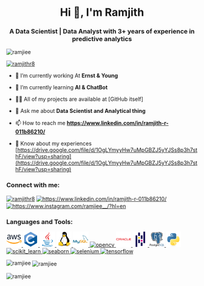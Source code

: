 <h1 align="center">Hi 👋, I'm Ramjith</h1>
<h3 align="center">A Data Scientist | Data Analyst with 3+ years of experience in predictive analytics</h3>

<p align="left"> <img src="https://komarev.com/ghpvc/?username=ramjiee&label=Profile%20views&color=0e75b6&style=flat" alt="ramjiee" /> </p>

<p align="left"> <a href="https://twitter.com/ramjithr8" target="blank"><img src="https://img.shields.io/twitter/follow/ramjithr8?logo=twitter&style=for-the-badge" alt="ramjithr8" /></a> </p>

- 🔭 I’m currently working At **Ernst & Young**

- 🌱 I’m currently learning **AI & ChatBot**

- 👨‍💻 All of my projects are available at [GitHub itself]

- 💬 Ask me about **Data Scientist and Analytical thing**

- 📫 How to reach me **https://www.linkedin.com/in/ramjith-r-011b86210/**

- 📄 Know about my experiences [https://drive.google.com/file/d/1OgLYmyyHw7uMpGBZJ5yYJSs8p3h7sthF/view?usp=sharing](https://drive.google.com/file/d/1OgLYmyyHw7uMpGBZJ5yYJSs8p3h7sthF/view?usp=sharing)

<h3 align="left">Connect with me:</h3>
<p align="left">
<a href="https://twitter.com/ramjithr8" target="blank"><img align="center" src="https://raw.githubusercontent.com/rahuldkjain/github-profile-readme-generator/master/src/images/icons/Social/twitter.svg" alt="ramjithr8" height="30" width="40" /></a>
<a href="https://linkedin.com/in/https://www.linkedin.com/in/ramjith-r-011b86210/" target="blank"><img align="center" src="https://raw.githubusercontent.com/rahuldkjain/github-profile-readme-generator/master/src/images/icons/Social/linked-in-alt.svg" alt="https://www.linkedin.com/in/ramjith-r-011b86210/" height="30" width="40" /></a>
<a href="https://instagram.com/https://www.instagram.com/ramjiee__/?hl=en" target="blank"><img align="center" src="https://raw.githubusercontent.com/rahuldkjain/github-profile-readme-generator/master/src/images/icons/Social/instagram.svg" alt="https://www.instagram.com/ramjiee__/?hl=en" height="30" width="40" /></a>
</p>

<h3 align="left">Languages and Tools:</h3>
<p align="left"> <a href="https://aws.amazon.com" target="_blank" rel="noreferrer"> <img src="https://raw.githubusercontent.com/devicons/devicon/master/icons/amazonwebservices/amazonwebservices-original-wordmark.svg" alt="aws" width="40" height="40"/> </a> <a href="https://www.cprogramming.com/" target="_blank" rel="noreferrer"> <img src="https://raw.githubusercontent.com/devicons/devicon/master/icons/c/c-original.svg" alt="c" width="40" height="40"/> </a> <a href="https://www.java.com" target="_blank" rel="noreferrer"> <img src="https://raw.githubusercontent.com/devicons/devicon/master/icons/java/java-original.svg" alt="java" width="40" height="40"/> </a> <a href="https://www.linux.org/" target="_blank" rel="noreferrer"> <img src="https://raw.githubusercontent.com/devicons/devicon/master/icons/linux/linux-original.svg" alt="linux" width="40" height="40"/> </a> <a href="https://www.mysql.com/" target="_blank" rel="noreferrer"> <img src="https://raw.githubusercontent.com/devicons/devicon/master/icons/mysql/mysql-original-wordmark.svg" alt="mysql" width="40" height="40"/> </a> <a href="https://opencv.org/" target="_blank" rel="noreferrer"> <img src="https://www.vectorlogo.zone/logos/opencv/opencv-icon.svg" alt="opencv" width="40" height="40"/> </a> <a href="https://www.oracle.com/" target="_blank" rel="noreferrer"> <img src="https://raw.githubusercontent.com/devicons/devicon/master/icons/oracle/oracle-original.svg" alt="oracle" width="40" height="40"/> </a> <a href="https://pandas.pydata.org/" target="_blank" rel="noreferrer"> <img src="https://raw.githubusercontent.com/devicons/devicon/2ae2a900d2f041da66e950e4d48052658d850630/icons/pandas/pandas-original.svg" alt="pandas" width="40" height="40"/> </a> <a href="https://www.postgresql.org" target="_blank" rel="noreferrer"> <img src="https://raw.githubusercontent.com/devicons/devicon/master/icons/postgresql/postgresql-original-wordmark.svg" alt="postgresql" width="40" height="40"/> </a> <a href="https://www.python.org" target="_blank" rel="noreferrer"> <img src="https://raw.githubusercontent.com/devicons/devicon/master/icons/python/python-original.svg" alt="python" width="40" height="40"/> </a> <a href="https://scikit-learn.org/" target="_blank" rel="noreferrer"> <img src="https://upload.wikimedia.org/wikipedia/commons/0/05/Scikit_learn_logo_small.svg" alt="scikit_learn" width="40" height="40"/> </a> <a href="https://seaborn.pydata.org/" target="_blank" rel="noreferrer"> <img src="https://seaborn.pydata.org/_images/logo-mark-lightbg.svg" alt="seaborn" width="40" height="40"/> </a> <a href="https://www.selenium.dev" target="_blank" rel="noreferrer"> <img src="https://raw.githubusercontent.com/detain/svg-logos/780f25886640cef088af994181646db2f6b1a3f8/svg/selenium-logo.svg" alt="selenium" width="40" height="40"/> </a> <a href="https://www.tensorflow.org" target="_blank" rel="noreferrer"> <img src="https://www.vectorlogo.zone/logos/tensorflow/tensorflow-icon.svg" alt="tensorflow" width="40" height="40"/> </a> </p>

<p><img align="left" src="https://github-readme-stats.vercel.app/api/top-langs?username=ramjiee&show_icons=true&locale=en&layout=compact" alt="ramjiee" /></p>

<p>&nbsp;<img align="center" src="https://github-readme-stats.vercel.app/api?username=ramjiee&show_icons=true&locale=en" alt="ramjiee" /></p>

<p><img align="center" src="https://github-readme-streak-stats.herokuapp.com/?user=ramjiee&" alt="ramjiee" /></p>
